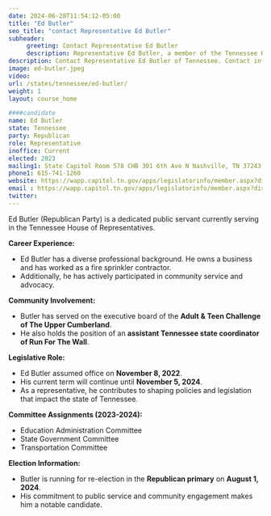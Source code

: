 ```yaml
---
date: 2024-06-28T11:54:12-05:00
title: "Ed Butler"
seo_title: "contact Representative Ed Butler"
subheader:
     greeting: Contact Representative Ed Butler
     description: Representative Ed Butler, a member of the Tennessee House of Representatives representing District 41
description: Contact Representative Ed Butler of Tennessee. Contact information for Ed Butler includes email address, phone number, and mailing address.
image: ed-butler.jpeg
video:
url: /states/tennessee/ed-butler/
weight: 1
layout: course_home

####candidate
name: Ed Butler
state: Tennessee
party: Republican
role: Representative
inoffice: Current
elected: 2023
mailing1: State Capitol Room 578 CHB 301 6th Ave N Nashville, TN 37243
phone1: 615-741-1260
website: https://wapp.capitol.tn.gov/apps/legislatorinfo/member.aspx?district=H41/
email : https://wapp.capitol.tn.gov/apps/legislatorinfo/member.aspx?district=H41/
twitter: 
---
```

Ed Butler (Republican Party) is a dedicated public servant currently serving in the Tennessee House of Representatives.

**Career Experience:**
   - Ed Butler has a diverse professional background. He owns a business and has worked as a fire sprinkler contractor.
   - Additionally, he has actively participated in community service and advocacy.

**Community Involvement:**
   - Butler has served on the executive board of the **Adult & Teen Challenge of The Upper Cumberland**.
   - He also holds the position of an **assistant Tennessee state coordinator of Run For The Wall**.

**Legislative Role:**
   - Ed Butler assumed office on **November 8, 2022**.
   - His current term will continue until **November 5, 2024**.
   - As a representative, he contributes to shaping policies and legislation that impact the state of Tennessee.

**Committee Assignments (2023-2024):**
   - Education Administration Committee
   - State Government Committee
   - Transportation Committee

**Election Information:**
   - Butler is running for re-election in the **Republican primary** on **August 1, 2024**.
   - His commitment to public service and community engagement makes him a notable candidate.
